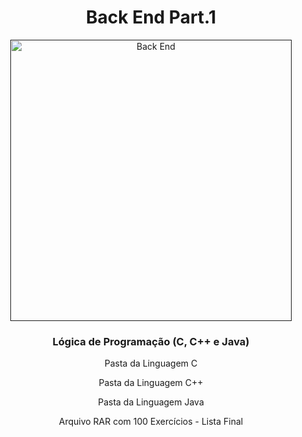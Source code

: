 <h1 align="center"> Back End Part.1</h1>

<div align="center">
  <a href=""><img src="https://wallpaperaccess.com/full/796835.jpg" height="450" weight="200" alt="Back End" border="0"></a>
</div>

<div align="center">
    <h3 align="center">Lógica de Programação (C, C++ e Java) </h3>
    <p>Pasta da Linguagem C</p>
    <p>Pasta da Linguagem C++</p>
    <p>Pasta da Linguagem Java</p>
    <p>Arquivo RAR com 100 Exercícios - Lista Final</p>
</div>
